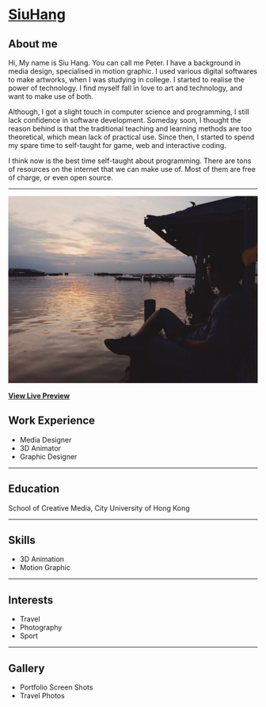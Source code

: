 # [SiuHang](https://wshwsh.me)

## About me
Hi, My name is Siu Hang. You can call me Peter. I have a background in media design, specialised in motion graphic. I used various digital softwares to make artworks, when I was studying in college. I started to realise the power of technology. I find myself fall in love to art and technology, and want to make use of both.

Although, I got a slight touch in computer science and programming, I still lack confidence in software development. Someday soon, I thought the reason behind is that the traditional teaching and learning methods are too theoretical, which mean lack of practical use. Since then, I started to spend my spare time to self-taught for game, web and interactive coding.

I think now is the best time self-taught about programming. There are tons of resources on the internet that we can make use of. Most of them are free of charge, or even open source.
***
[![Resume Preview](img/profile_pic_2_mid.jpg)](https://wshwsh.me)

**[View Live Preview](https://wshwsh.me)**

## Work Experience
* Media Designer
* 3D Animator
* Graphic Designer
***

## Education
School of Creative Media, City University of Hong Kong
***

## Skills
* 3D Animation
* Motion Graphic
***

## Interests
* Travel
* Photography
* Sport
***

## Gallery
* Portfolio Screen Shots
* Travel Photos

